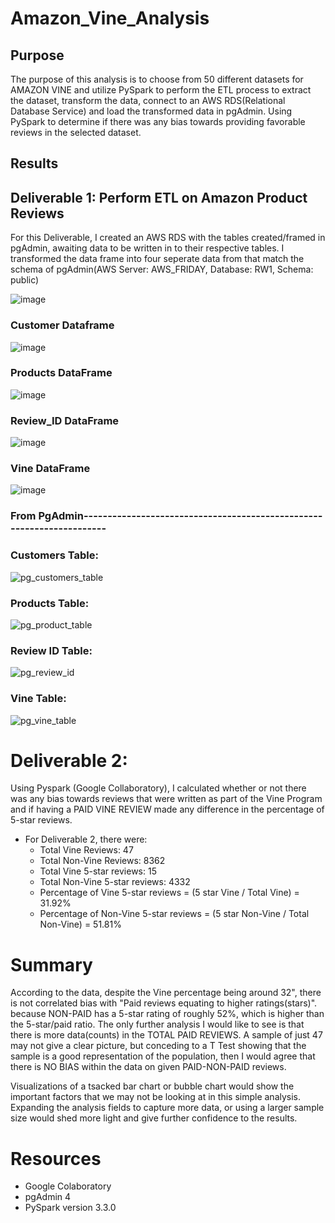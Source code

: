 # Amazon_Vine_Analysis

## Purpose

The purpose of this analysis is to choose from 50 different datasets for AMAZON VINE and utilize PySpark to perform the ETL process to extract the dataset, transform the data, connect to an AWS RDS(Relational Database Service) and load the transformed data in pgAdmin.  Using PySpark to determine if there was any bias towards providing favorable reviews in the selected dataset.

## Results

## Deliverable 1:  Perform ETL on Amazon Product Reviews

For this Deliverable, I created an AWS RDS with the tables created/framed in pgAdmin, awaiting data to be written in to their respective tables.  I transformed the data frame into four seperate data from that match the schema of pgAdmin(AWS Server: AWS_FRIDAY, Database: RW1, Schema: public)   

![image](https://user-images.githubusercontent.com/8845050/181936030-9710e4d8-eeec-45be-8719-d63f8b7b7ac9.png)

### Customer Dataframe
![image](https://user-images.githubusercontent.com/8845050/181936137-f800c107-bc5a-43fc-a879-1a2ce790323e.png)

### Products DataFrame
![image](https://user-images.githubusercontent.com/8845050/181936201-4aa9a8af-98c8-4006-a10f-4c1126ed91c0.png)

### Review_ID DataFrame
![image](https://user-images.githubusercontent.com/8845050/181936217-31e71f56-8b0e-4db7-acfb-b6fe21c755ae.png)

### Vine DataFrame
![image](https://user-images.githubusercontent.com/8845050/181936277-63667428-2dd1-4649-9892-4a5222ecf070.png)

### From PgAdmin----------------------------------------------------------------------

### Customers Table:
![pg_customers_table](https://user-images.githubusercontent.com/8845050/181962011-c44d85a0-686a-4a1e-9e93-5ed441bbf9d8.PNG)

### Products Table:

![pg_product_table](https://user-images.githubusercontent.com/8845050/181962260-e60f6e8b-9ad4-40a6-a715-992947e4304e.PNG)

### Review ID Table:

![pg_review_id](https://user-images.githubusercontent.com/8845050/181962918-66d1fba9-cc5d-45f2-83ae-36b201be87f2.PNG)

### Vine Table:

![pg_vine_table](https://user-images.githubusercontent.com/8845050/181963776-b96eebc7-e913-4564-8ca3-769cb20a03f6.PNG)


# Deliverable 2: 

Using Pyspark (Google Collaboratory), I calculated whether or not there was any bias towards reviews that were written as part of the Vine Program and if having a PAID VINE REVIEW made any difference in the percentage of 5-star reviews.

* For Deliverable 2, there were:
  * Total Vine Reviews: 47
  * Total Non-Vine Reviews: 8362
  * Total Vine 5-star reviews: 15
  * Total Non-Vine 5-star reviews: 4332
  * Percentage of Vine 5-star reviews = (5 star Vine / Total Vine) = 31.92%
  * Percentage of Non-Vine 5-star reviews = (5 star Non-Vine / Total Non-Vine) = 51.81%

# Summary

According to the data, despite the Vine percentage being around 32", there is not correlated bias with "Paid reviews equating to higher ratings(stars)". because NON-PAID has a 5-star rating of roughly 52%, which is higher than the 5-star/paid ratio.  The only further analysis I would like to see is that there is more data(counts) in the TOTAL PAID REVIEWS.  A sample of just 47 may not give a clear picture, but conceding to a T Test showing that the sample is a good representation of the population, then I would agree that there is NO BIAS within the data on given PAID-NON-PAID reviews.

Visualizations of a tsacked bar chart or bubble chart would show the important factors that we may not be looking at in this simple analysis.   Expanding the analysis fields to capture more data, or using a larger sample size would shed more light and give further confidence to the results.

# Resources

 * Google Colaboratory
 * pgAdmin 4
 * PySpark version 3.3.0








